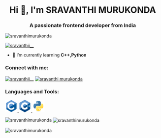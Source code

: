 <h1 align="center">Hi 👋, I'm SRAVANTHI MURUKONDA</h1>
<h3 align="center">A passionate frontend developer from India</h3>

<p align="left"> <img src="https://komarev.com/ghpvc/?username=sravanthimurukonda&label=Profile%20views&color=0e75b6&style=flat" alt="sravanthimurukonda" /> </p>

<p align="left"> <a href="https://twitter.com/sravanthii__" target="blank"><img src="https://img.shields.io/twitter/follow/sravanthii__?logo=twitter&style=for-the-badge" alt="sravanthii__" /></a> </p>

- 🌱 I’m currently learning **C++,Python**

<h3 align="left">Connect with me:</h3>
<p align="left">
<a href="https://twitter.com/sravanthii__" target="blank"><img align="center" src="https://raw.githubusercontent.com/rahuldkjain/github-profile-readme-generator/master/src/images/icons/Social/twitter.svg" alt="sravanthii__" height="30" width="40" /></a>
<a href="https://linkedin.com/in/sravanthi murukonda" target="blank"><img align="center" src="https://raw.githubusercontent.com/rahuldkjain/github-profile-readme-generator/master/src/images/icons/Social/linked-in-alt.svg" alt="sravanthi murukonda" height="30" width="40" /></a>
</p>

<h3 align="left">Languages and Tools:</h3>
<p align="left"> <a href="https://www.cprogramming.com/" target="_blank" rel="noreferrer"> <img src="https://raw.githubusercontent.com/devicons/devicon/master/icons/c/c-original.svg" alt="c" width="40" height="40"/> </a> <a href="https://www.w3schools.com/cpp/" target="_blank" rel="noreferrer"> <img src="https://raw.githubusercontent.com/devicons/devicon/master/icons/cplusplus/cplusplus-original.svg" alt="cplusplus" width="40" height="40"/> </a> <a href="https://www.python.org" target="_blank" rel="noreferrer"> <img src="https://raw.githubusercontent.com/devicons/devicon/master/icons/python/python-original.svg" alt="python" width="40" height="40"/> </a> </p>

<p><img align="left" src="https://github-readme-stats.vercel.app/api/top-langs?username=sravanthimurukonda&show_icons=true&locale=en&layout=compact" alt="sravanthimurukonda" /></p>

<p>&nbsp;<img align="center" src="https://github-readme-stats.vercel.app/api?username=sravanthimurukonda&show_icons=true&locale=en" alt="sravanthimurukonda" /></p>

<p><img align="center" src="https://github-readme-streak-stats.herokuapp.com/?user=sravanthimurukonda&" alt="sravanthimurukonda" /></p>
